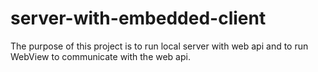 # server-with-embedded-client

The purpose of this project is to run local server with web api and to run WebView to communicate with the web api.
